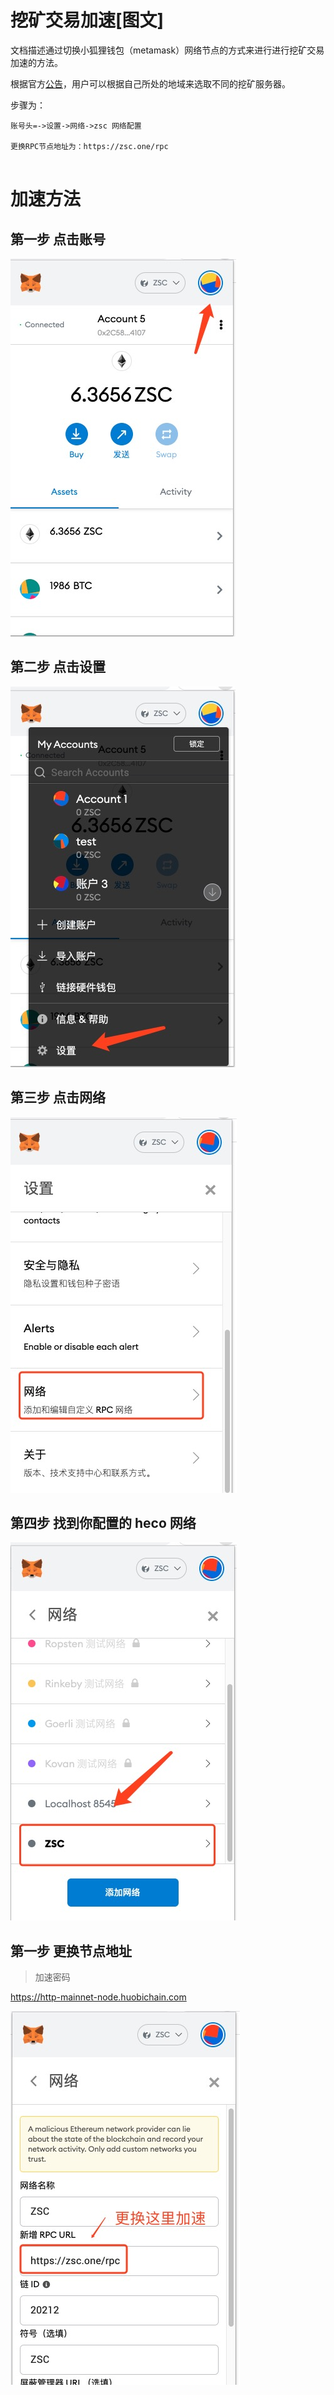 # 挖矿交易加速[图文]
文档描述通过切换小狐狸钱包（metamask）网络节点的方式来进行进行挖矿交易加速的方法。

根据官方[公告](https://docs.hecochain.com/#/Announcement?id=关于-rpc-服务器的更新)，用户可以根据自己所处的地域来选取不同的挖矿服务器。

步骤为：

```
账号头=->设置->网络->zsc 网络配置

更换RPC节点地址为：https://zsc.one/rpc


```

# 加速方法

## 第一步 点击账号

![](../images/switchrpc/s0.png)

## 第二步 点击设置

![](../images/switchrpc/s1.png)


## 第三步 点击网络

![](../images/switchrpc/s2.png)

## 第四步 找到你配置的 heco 网络

![](../images/switchrpc/s3.png)

## 第一步 更换节点地址

> 加速密码

https://http-mainnet-node.huobichain.com

![](../images/switchrpc/s4.png)